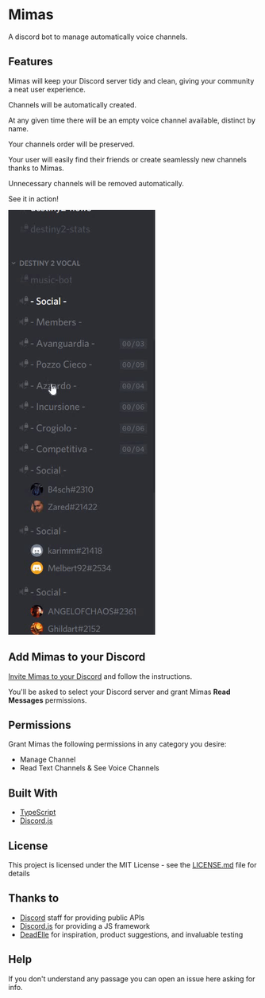 # Mimas

A discord bot to manage automatically voice channels.

## Features

Mimas will keep your Discord server tidy and clean, giving your community a neat user experience.

Channels will be automatically created.

At any given time there will be an empty voice channel available, distinct by name.

Your channels order will be preserved.

Your user will easily find their friends or create seamlessly new channels thanks to Mimas.

Unnecessary channels will be removed automatically.

See it in action!

![Mimas in action](./img/mimas-in-action.gif)

## Add Mimas to your Discord

[Invite Mimas to your Discord](https://discord.com/oauth2/authorize?client_id=500602853098782752&scope=bot&permissions=1040) and follow the instructions.

You'll be asked to select your Discord server and grant Mimas **Read Messages** permissions.

## Permissions

Grant Mimas the following permissions in any category you desire:

- Manage Channel
- Read Text Channels & See Voice Channels

## Built With

- [TypeScript](https://www.typescriptlang.org/)
- [Discord.js](https://discord.js.org/)

## License

This project is licensed under the MIT License - see the [LICENSE.md](LICENSE.md) file for details

## Thanks to

- [Discord](https://discordapp.com/) staff for providing public APIs
- [Discord.js](https://discord.js.org/) for providing a JS framework
- [DeadElle](https://github.com/deadelle) for inspiration, product suggestions, and invaluable testing

## Help

If you don't understand any passage you can open an issue here asking for info.
